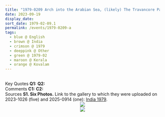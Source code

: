 ```yaml
---
title: "1979-0209 Arch into the Arabian Sea, (likely) The Travancore Palace Beach Resort, Kovalam (18 kms S of Thiruvananthapuram), Kerala, India (other date 0200)"
date: 2023-09-19
display_date: 
sort_date: 1979-02-09.1
permalink: /events/1979-0209-a
tags:
  - blue @ English
  - brown @ India
  - crimson @ 1979
  - deeppink @ Other
  - green @ 1979-02
  - maroon @ Kerala
  - orange @ Kovalam
---
```


<br>

<wave-list>
  <list-title color="DarkSeaGreen" width="55">Key Quotes</list-title>
  <list-item color="BlanchedAlmond" width="280"><b>Q1:</b> <i></i></list-item>
  <list-item color="Lavender" width="280"><b>Q2:</b> <i></i></list-item>
</wave-list>

<br>

<wave-list>
  <list-title color="DarkSeaGreen" width="55">Comments</list-title>
  <list-item color="BlanchedAlmond" width="280"><b>C1:</b> <i></i></list-item>
  <list-item color="Lavender" width="280"><b>C2:</b> <i></i></list-item>
</wave-list>

<br>

<wave-list>
  <list-title color="DarkSeaGreen" width="40">Sources</list-title>
  <list-item color="BlanchedAlmond"  width="280"><b>S1. Six Photos.</b> Link to the gallery to which they were uploaded on 2023-1026 (five) and 2025-0914 (one): <a href="https://eternalmoments.smugmug.com/Countries/India/1979/">India 1979</a>.</list-item>
</wave-list>

<div style="text-align: center"><img src="https://pub-bcc3cbe9b1e94ba1ac28915f7a3900fa.r2.dev/1979-0209_Arch_into_the_Arabian_Sea_(likely)_The_Travancore_Palace_Beach_Resort_Kovalam_(18_kms_S_of_Thiruvananthapuram)_Kerala_India_(other_date_0200)_01_(from_tif)_(Photo_credit_Gregoire_de_Kalbermatten_CCT_Scans_Collection_from_book).jpg" /></div>

<div style="text-align: center"><img src="https://pub-bcc3cbe9b1e94ba1ac28915f7a3900fa.r2.dev/1979-0209_Arch_into_the_Arabian_Sea_(likely)_The_Travancore_Palace_Beach_Resort_Kovalam_(18_kms_S_of_Thiruvananthapuram)_Kerala_India_(other_date_0200)_01_Detail_4_(from_tif)_(Photo_credit_Gregoire_de_Kalbermatten_Alessandra_Pallin_Collection).jpg" /></div>